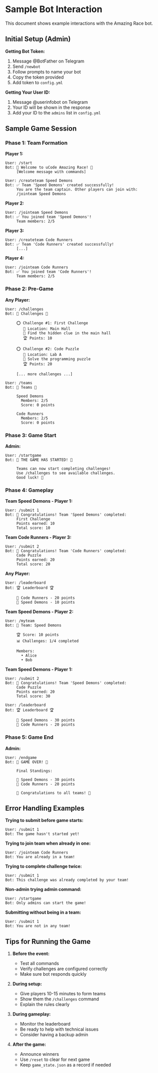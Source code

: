 # Sample Bot Interaction

This document shows example interactions with the Amazing Race bot.

## Initial Setup (Admin)

**Getting Bot Token:**
1. Message @BotFather on Telegram
2. Send `/newbot`
3. Follow prompts to name your bot
4. Copy the token provided
5. Add token to `config.yml`

**Getting Your User ID:**
1. Message @userinfobot on Telegram
2. Your ID will be shown in the response
3. Add your ID to the `admins` list in `config.yml`

## Sample Game Session

### Phase 1: Team Formation

**Player 1:**
```
User: /start
Bot: 🏁 Welcome to uCode Amazing Race! 🏁
     [Welcome message with commands]

User: /createteam Speed Demons
Bot: ✅ Team 'Speed Demons' created successfully!
     You are the team captain. Other players can join with:
     /jointeam Speed Demons
```

**Player 2:**
```
User: /jointeam Speed Demons
Bot: ✅ You joined team 'Speed Demons'!
     Team members: 2/5
```

**Player 3:**
```
User: /createteam Code Runners
Bot: ✅ Team 'Code Runners' created successfully!
     [...]
```

**Player 4:**
```
User: /jointeam Code Runners
Bot: ✅ You joined team 'Code Runners'!
     Team members: 2/5
```

### Phase 2: Pre-Game

**Any Player:**
```
User: /challenges
Bot: 🎯 Challenges 🎯

     ⭕ Challenge #1: First Challenge
        📍 Location: Main Hall
        📝 Find the hidden clue in the main hall
        🏆 Points: 10

     ⭕ Challenge #2: Code Puzzle
        📍 Location: Lab A
        📝 Solve the programming puzzle
        🏆 Points: 20

     [... more challenges ...]
```

```
User: /teams
Bot: 👥 Teams 👥

     Speed Demons
       Members: 2/5
       Score: 0 points

     Code Runners
       Members: 2/5
       Score: 0 points
```

### Phase 3: Game Start

**Admin:**
```
User: /startgame
Bot: 🏁 THE GAME HAS STARTED! 🏁

     Teams can now start completing challenges!
     Use /challenges to see available challenges.
     Good luck! 🎯
```

### Phase 4: Gameplay

**Team Speed Demons - Player 1:**
```
User: /submit 1
Bot: 🎉 Congratulations! Team 'Speed Demons' completed:
     First Challenge
     Points earned: 10
     Total score: 10
```

**Team Code Runners - Player 3:**
```
User: /submit 2
Bot: 🎉 Congratulations! Team 'Code Runners' completed:
     Code Puzzle
     Points earned: 20
     Total score: 20
```

**Any Player:**
```
User: /leaderboard
Bot: 🏆 Leaderboard 🏆

     🥇 Code Runners - 20 points
     🥈 Speed Demons - 10 points
```

**Team Speed Demons - Player 2:**
```
User: /myteam
Bot: 👥 Team: Speed Demons

     🏆 Score: 10 points
     📊 Challenges: 1/4 completed

     Members:
       • Alice
       • Bob
```

**Team Speed Demons - Player 1:**
```
User: /submit 2
Bot: 🎉 Congratulations! Team 'Speed Demons' completed:
     Code Puzzle
     Points earned: 20
     Total score: 30
```

```
User: /leaderboard
Bot: 🏆 Leaderboard 🏆

     🥇 Speed Demons - 30 points
     🥈 Code Runners - 20 points
```

### Phase 5: Game End

**Admin:**
```
User: /endgame
Bot: 🏁 GAME OVER! 🏁

     Final Standings:

     🥇 Speed Demons - 30 points
     🥈 Code Runners - 20 points

     🎉 Congratulations to all teams! 🎉
```

## Error Handling Examples

**Trying to submit before game starts:**
```
User: /submit 1
Bot: The game hasn't started yet!
```

**Trying to join team when already in one:**
```
User: /jointeam Code Runners
Bot: You are already in a team!
```

**Trying to complete challenge twice:**
```
User: /submit 1
Bot: This challenge was already completed by your team!
```

**Non-admin trying admin command:**
```
User: /startgame
Bot: Only admins can start the game!
```

**Submitting without being in a team:**
```
User: /submit 1
Bot: You are not in any team!
```

## Tips for Running the Game

1. **Before the event:**
   - Test all commands
   - Verify challenges are configured correctly
   - Make sure bot responds quickly

2. **During setup:**
   - Give players 10-15 minutes to form teams
   - Show them the `/challenges` command
   - Explain the rules clearly

3. **During gameplay:**
   - Monitor the leaderboard
   - Be ready to help with technical issues
   - Consider having a backup admin

4. **After the game:**
   - Announce winners
   - Use `/reset` to clear for next game
   - Keep `game_state.json` as a record if needed
